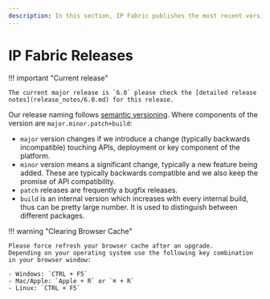 ```yaml
---
description: In this section, IP Fabric publishes the most recent version releases of the Platform.
---
```


# IP Fabric Releases

!!! important "Current release"

    The current major release is `6.0` please check the [detailed release
    notes](release_notes/6.0.md) for this release.

Our release naming follows [semantic versioning](https://semver.org/). Where
components of the version are `major.minor.patch+build`:

- `major` version changes if we introduce a change (typically backwards
  incompatible) touching APIs, deployment or key component of the platform.
- `minor` version means a significant change, typically a new feature being
  added. These are typically backwards compatible and we also keep the promise
  of API compatibility.
- `patch` releases are frequently a bugfix releases.
- `build` is an internal version which increases with every internal build,
  thus can be pretty large number. It is used to distinguish between different
  packages.

!!! warning "Clearing Browser Cache"

    Please force refresh your browser cache after an upgrade.
    Depending on your operating system use the following key combination in your browser window:

    - Windows: `CTRL + F5`
    - Mac/Apple: `Apple + R` or `⌘ + R`
    - Linux: `CTRL + F5`
